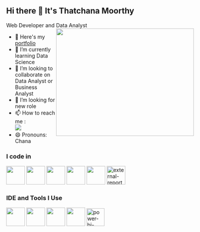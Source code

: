 ## Hi there 👋 It's Thatchana Moorthy

Web Developer and Data Analyst
<img align="right" width="370" height="290" src="https://i.pinimg.com/originals/47/f0/34/47f0342cec72b800463bf003eac1257e.gif">
- 🔭 Here's my [portfolio](https://thatchanamoorthy.github.io/Portfolio/)                                                 
- 🌱 I’m currently learning Data Science
- 👯 I’m looking to collaborate on Data Analyst or Business Analyst
- 🤔 I’m looking for new role
- 📫 How to reach me :
<br />  [<img src="https://img.shields.io/badge/LinkedIn-0077B5?style=for-the-badge&logo=linkedin&logoColor=white" />](https://www.linkedin.com/in/thatchana-moorthy-g-974b69303?lipi=urn%3Ali%3Apage%3Ad_flagship3_profile_view_base_contact_details%3Bg%2FPSvSn5TjurzADS9qv3aw%3D%3D)
- 😄 Pronouns: Chana
### I code in
<img height="50" width="50" src="https://img.icons8.com/color/48/000000/python.png" />    <img height="50" width="50" src="https://img.icons8.com/color/48/000000/html-5.png" /> <img height="50" width="50" src="https://img.icons8.com/color/48/000000/css3.png" /> <img height="50" width="50" src="https://img.icons8.com/color/48/000000/javascript.png"/>  <img height="50" width="50" src="https://img.icons8.com/color/48/000000/mysql-logo.png"/> <img width="50" height="50" src="https://img.icons8.com/external-itim2101-lineal-color-itim2101/64/external-report-marketplace-itim2101-lineal-color-itim2101.png" alt="external-report-marketplace-itim2101-lineal-color-itim2101"/>

### IDE and Tools I Use
<img height="50" width="50" src="https://img.icons8.com/color/48/000000/visual-studio-code-2019.png"/> <img height="50" width="50" src="https://img.icons8.com/color/48/000000/pycharm.png"/>  <img height="50" width="50" src="https://img.icons8.com/dusk/64/000000/anaconda.png"/> <img height="50" src="https://img.icons8.com/officel/480/null/java-eclipse.png"/> <img width="48" height="48" src="https://img.icons8.com/fluency/48/power-bi-2021.png" alt="power-bi-2021"/>

